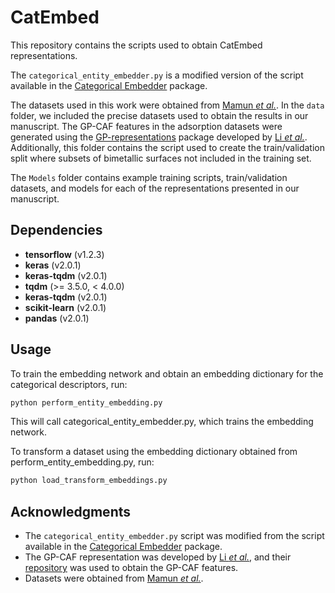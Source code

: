 # CatEmbed

This repository contains the scripts used to obtain CatEmbed representations.

The `categorical_entity_embedder.py` is a modified version of the script available in the [Categorical Embedder](https://github.com/Shivanandroy/CategoricalEmbedder.git) package.

The datasets used in this work were obtained from [Mamun *et al.*](https://doi.org/10.1038/s41597-019-0080-z). In the `data` folder, we included the precise datasets used to obtain the results in our manuscript. The GP-CAF features in the adsorption datasets were generated using the [GP-representations](https://github.com/UON-comp-chem/GP-representations.git) package developed by [Li *et al.*](https://doi.org/10.1021/acs.jpclett.1c01319). Additionally, this folder contains the script used to create the train/validation split where subsets of bimetallic surfaces not included in the training set.

The `Models` folder contains example training scripts, train/validation datasets, and models for each of the representations presented in our manuscript.

## Dependencies

- **tensorflow** (v1.2.3)
- **keras** (v2.0.1)
- **keras-tqdm** (v2.0.1)
- **tqdm** (>= 3.5.0, < 4.0.0)
- **keras-tqdm** (v2.0.1)
- **scikit-learn** (v2.0.1)
- **pandas** (v2.0.1)

## Usage

To train the embedding network and obtain an embedding dictionary for the categorical descriptors, run:
```bash
python perform_entity_embedding.py
```
This will call categorical_entity_embedder.py, which trains the embedding network.

To transform a dataset using the embedding dictionary obtained from perform_entity_embedding.py, run:

```bash
python load_transform_embeddings.py
```
## Acknowledgments

- The `categorical_entity_embedder.py` script was modified from the script available in the [Categorical Embedder](https://github.com/Shivanandroy/CategoricalEmbedder.git) package.
- The GP-CAF representation was developed by [Li *et al.*](https://doi.org/10.1021/acs.jpclett.1c01319), and their [repository](https://github.com/UON-comp-chem/GP-representations.git) was used to obtain the GP-CAF features.
- Datasets were obtained from [Mamun *et al.*](https://doi.org/10.1038/s41597-019-0080-z).
